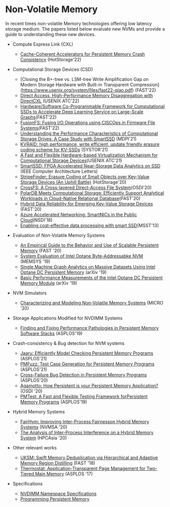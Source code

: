 # Non-Volatile Memory
In recent times non-volatile Memory technologies offering low latency storage medium. The papers listed below evaluate new NVMs and provide a guide to understanding these new devices.

- Compute Express Link (CXL)
    - [Cache-Coherent Accelerators for Persistent Memory Crash Consistency](https://dl.acm.org/doi/pdf/10.1145/3538643.3539752) (HotStorage'22)
- Computational Storage Devices (CSD)
    - [Closing the B+-tree vs. LSM-tree Write Amplification Gap on Modern Storage Hardware with Built-in Transparent Compression] (https://www.usenix.org/system/files/fast22-qiao.pdf) (FAST'22)
    - [Direct Access, High-Performance Memory Disaggregation with DirectCXL](https://www.usenix.org/system/files/atc22-gouk.pdf) (USENIX ATC'22)
    - [Hardware/Software Co-Programmable Framework for Computational SSDs to Accelerate Deep Learning Service on Large-Scale Graphs](https://www.usenix.org/system/files/fast22-kwon.pdf)(FAST'22)
    - [FusionFS: Fusing I/O Operations using CISCOps in Firmware File Systems](https://www.usenix.org/system/files/fast22-zhang-jian.pdf)(FAST'22)
    - [Understanding the Performance Characteristics of Computational Storage Drives: A Case Study with SmartSSD](https://www.mdpi.com/2079-9292/10/21/2617) (MDPI'21)
    - [KVRAID: high performance, write efficient, update friendly erasure coding scheme for KV-SSDs](https://dl.acm.org/doi/pdf/10.1145/3456727.3463781?casa_token=VdzLOeNageMAAAAA:mbw[%E2%80%A6]9MXZ50m7oInH7SukC6Lj32StY888RnAD8g7IPuJPB-Pzl9U0a9Ni1yQlL6ZXO0d) (SYSTOR'21)
    - [A Fast and Flexible Hardware-based Virtualization Mechanism for Computational Storage Devices](https://www.usenix.org/system/files/atc21-kwon.pdf)(USENIX ATC'21)
    - [SmartSSD: FPGA Accelerated Near-Storage Data Analytics on SSD](https://ieeexplore.ieee.org/document/9141369) (IEEE Computer Architecture Letters)
    - [StripeFinder: Erasure Coding of Small Objects over Key-Value Storage Devices (An Uphill Battle)](https://www.usenix.org/system/files/hotstorage20_paper_maheshwari_0.pdf) (HotStorage'20)
    - [CrossFS: A Cross-layered Direct-Access File System](https://www.usenix.org/system/files/osdi20-ren.pdf)(OSDI'20)
    - [PolarDB Meets Computational Storage: Efficiently Support Analytical Workloads in Cloud-Native Relational Database](https://www.usenix.org/system/files/fast20-cao_wei.pdf)(FAST'20)
    - [Hybrid Data Reliability for Emerging Key-Value Storage Devices](https://www.usenix.org/system/files/fast20-pitchumani.pdf) (FAST'20)
    - [Azure Accelerated Networking: SmartNICs in the Public Cloud](https://www.usenix.org/system/files/conference/nsdi18/nsdi18-firestone.pdf)(NSDI'18)
    - [Enabling cost-effective data processing with smart SSD](https://ieeexplore.ieee.org/document/6558444)(MSST'13)

- Evaluation of Non-Volatile Memory Systems
    - [An Empirical Guide to the Behavior and Use of Scalable Persistent Memory](https://www.usenix.org/system/files/fast20-yang.pdf) (FAST '20)
    - [System Evaluation of Intel Optane Byte-Addressabke NVM](https://dl.acm.org/doi/pdf/10.1145/3357526.3357568) (MEMSYS '19)
    - [Single Machine Graph Analytics on Massive Datasets Using Intel Optane DC Persistent Memory](https://arxiv.org/pdf/1904.07162) (arXiv '19)
    - [Basic Performance Measurements of the Intel Optane DC Persistent Memory Module](https://arxiv.org/pdf/1903.05714) (arXiv '19)
- NVM Simulators
    - [Characterizing and Modeling Non-Volatile Memory Systems](https://ieeexplore.ieee.org/stamp/stamp.jsp?arnumber=9251957) (MICRO '20)
- Storage Applications Modified for NVDIMM Systems
    - [Finding and Fixing Performance Pathologies in Persistent Memory Software Stacks](https://cseweb.ucsd.edu/~juk146/papers/ASPLOS2019-APP.pdf) (ASPLOS'19)
- Crash-consistency & Bug detection for NVM systems
    - [Jaaru: Efficiently Model Checking Persistent Memory Programs](https://web.cs.ucla.edu/~harryxu/papers/jaaru-asplos21.pdf) (ASPLOS'21)
    - [PMFuzz: Test Case Generation for Persistent Memory Programs](https://dl.acm.org/doi/pdf/10.1145/3445814.3446691) (ASPLOS'21)
    - [Cross-Failure Bug Detection in Persistent Memory Programs](https://www.sihangliu.com/docs/liu_asplos20.pdf) (ASPLOS'20)
    - [Agamotto: How Persistent is your Persistent Memory Application?](https://www.usenix.org/system/files/osdi20-neal.pdf) (OSDI '20)
    - [PMTest: A Fast and Flexible Testing Framework forPersistent Memory Programs](https://dl.acm.org/doi/pdf/10.1145/3297858.3304015) (ASPLOS'19)
- Hybrid Memory Systems
    - [FairHym: Improving Inter-Process Fairnesson Hybrid Memory Systems](https://ieeexplore.ieee.org/abstract/document/9188184) (NVMSA '20)
    - [The Analysis of Inter-Process Interference on a Hybrid Memory System](https://dl.acm.org/doi/pdf/10.1145/3373271.3373272?casa_token=ID5euA57qncAAAAA:3ZBdIwtSdgP4rCA_rjU6PlfnKqY558NFOuiCZm_iYAUyYgx4RQhflV41MdBauBkqJnMNUmTMjR3AGA) (HPCAsia '20)
- Other relevant works
    - [UKSM: Swift Memory Deduplication via Hierarchical and Adaptive Memory Region Distilling](https://www.usenix.org/system/files/conference/fast18/fast18-xia.pdf) (FAST '18)
    - [Thermostat: Application-Transparent Page Management for Two-Tiered Main Memory](https://web.eecs.umich.edu/~twenisch/papers/asplos17.pdf) (ASPLOS '17)
- Specifications
    - [NVDIMM Namespace Specifications](https://pmem.io/documents/NVDIMM_Namespace_Spec.pdf)
    - [Programming Persistent Memory](https://library.oapen.org/handle/20.500.12657/22836)
